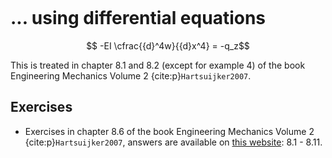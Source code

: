 ```{index} Displacements frame structures; using differential equations
```
# ... using differential equations

$$ -EI \cfrac{{d}^4w}{{d}x^4} = -q_z$$

This is treated in chapter 8.1 and 8.2 (except for example 4) of the book Engineering Mechanics Volume 2 {cite:p}`Hartsuijker2007`.

## Exercises
- Exercises in chapter 8.6 of the book Engineering Mechanics Volume 2 {cite:p}`Hartsuijker2007`, answers are available on [this website](https://icozct.tudelft.nl/TUD_CT/bookanswers/vol2/Chapter2/): 8.1 - 8.11.